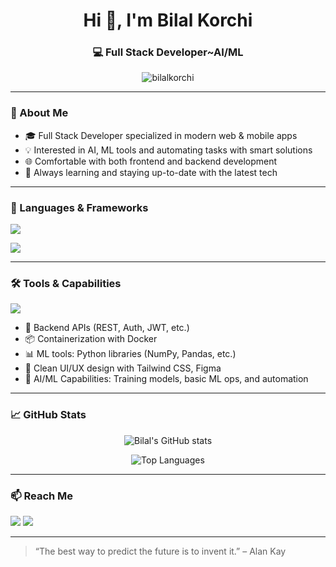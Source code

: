 <h1 align="center">Hi 👋, I'm Bilal Korchi</h1>
<h3 align="center">💻 Full Stack Developer~AI/ML </h3>

<p align="center">
  <img src="https://komarev.com/ghpvc/?username=bilalkorchi&label=Profile%20views&color=0e75b6&style=flat" alt="bilalkorchi" />
</p>

---

### 🚀 About Me

- 🎓 Full Stack Developer specialized in modern web & mobile apps  
- 💡 Interested in AI, ML tools and automating tasks with smart solutions  
- 🌐 Comfortable with both frontend and backend development  
- 🧠 Always learning and staying up-to-date with the latest tech

---

### 🧠 Languages & Frameworks

<p align="left">
  <img src="https://skillicons.dev/icons?i=js,ts,php,python,java,c,cpp" />
</p>

<p align="left">
  <img src="https://skillicons.dev/icons?i=react,reactnative,nextjs,express,laravel,nodejs" />
</p>

---

### 🛠️ Tools & Capabilities

<p align="left">
  <img src="https://skillicons.dev/icons?i=docker,mysql,mongodb,git,github,vscode,postman,figma" />
</p>

- 🔧 Backend APIs (REST, Auth, JWT, etc.)
- 📦 Containerization with Docker
- 📊 ML tools: Python libraries (NumPy, Pandas, etc.)
- 🧩 Clean UI/UX design with Tailwind CSS, Figma
- 🧠 AI/ML Capabilities: Training models, basic ML ops, and automation

---

### 📈 GitHub Stats

<p align="center">
  <img src="https://github-readme-stats.vercel.app/api?username=bilalkorchii&show_icons=true&theme=default" alt="Bilal's GitHub stats" />
</p>
<p align="center">
  <img src="https://github-readme-stats.vercel.app/api/top-langs/?username=bilalkorchii&layout=compact&langs_count=8" alt="Top Languages" />
</p>

---

### 📫 Reach Me

<p align="left">
  <a href="mailto:bybill757@gmail.com"><img src="https://img.shields.io/badge/Gmail-D14836?style=flat&logo=gmail&logoColor=white" /></a>
  <a href="https://www.linkedin.com/in/bilal-korchi-5061b3253/" target="blank"><img src="https://img.shields.io/badge/LinkedIn-0A66C2?style=flat&logo=linkedin&logoColor=white"/></a>
</p>

---

> “The best way to predict the future is to invent it.” – Alan Kay

